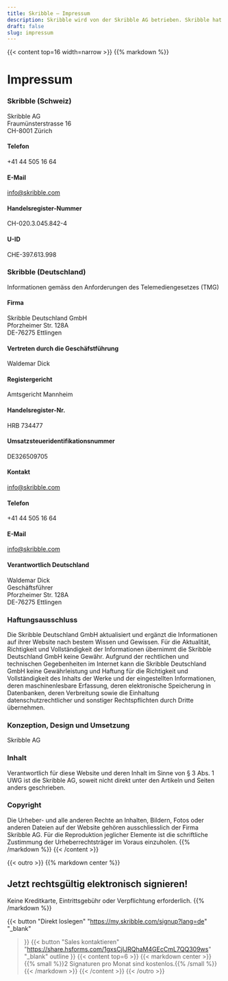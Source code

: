 ```yaml
---
title: Skribble – Impressum
description: Skribble wird von der Skribble AG betrieben. Skribble hat es sich zum Ziel gesetzt Vertragsprozesse zu digitalisieren. Seit der Gründung 2018 arbeitet ein wachsendes Team von Trust Shapern auf diese Zukunft hin.
draft: false
slug: impressum
---
```


{{< content top=16 width=narrow >}}
{{% markdown %}}
# Impressum

### Skribble (Schweiz)
Skribble AG<br>
Fraumünsterstrasse 16<br>
CH-8001 Zürich

#### Telefon
+41 44 505 16 64

#### E-Mail
[info@skribble.com](mailto:info@skribble.com "info@skribble.com")

#### Handelsregister-Nummer
CH-020.3.045.842-4

#### U-ID
CHE-397.613.998


### Skribble (Deutschland)
Informationen gemäss den Anforderungen des Telemediengesetzes (TMG)

#### Firma
Skribble Deutschland GmbH<br>
Pforzheimer Str. 128A<br>
DE-76275 Ettlingen

#### Vertreten durch die Geschäfstführung
Waldemar Dick<br>

#### Registergericht
Amtsgericht Mannheim<br>

#### Handelsregister-Nr.
HRB 734477<br>

#### Umsatzsteueridentifikationsnummer
DE326509705<br>

#### Kontakt
[info@skribble.com](mailto:info@skribble.com "info@skribble.com")

#### Telefon
+41 44 505 16 64

#### E-Mail
[info@skribble.com](mailto:info@skribble.com "info@skribble.com")

#### Verantwortlich Deutschland
Waldemar Dick<br>
Geschäftsführer<br>
Pforzheimer Str. 128A<br>
DE-76275 Ettlingen

### Haftungsausschluss
Die Skribble Deutschland GmbH aktualisiert und ergänzt die Informationen auf ihrer Website nach bestem Wissen und Gewissen. Für die Aktualität, Richtigkeit und Vollständigkeit der Informationen übernimmt die Skribble Deutschland GmbH keine Gewähr. Aufgrund der rechtlichen und technischen Gegebenheiten im Internet kann die Skribble Deutschland GmbH keine Gewährleistung und Haftung für die Richtigkeit und Vollständigkeit des Inhalts der Werke und der eingestellten Informationen, deren maschinenlesbare Erfassung, deren elektronische Speicherung in Datenbanken, deren Verbreitung sowie die Einhaltung datenschutzrechtlicher und sonstiger Rechtspflichten durch Dritte übernehmen.

### Konzeption, Design und Umsetzung
Skribble AG

### Inhalt
Verantwortlich für diese Website und deren Inhalt im Sinne von § 3 Abs. 1 UWG ist die Skribble AG, soweit nicht direkt unter den Artikeln und Seiten anders geschrieben.

### Copyright
Die Urheber- und alle anderen Rechte an Inhalten, Bildern, Fotos oder anderen Dateien auf der Website gehören ausschliesslich der Firma Skribble AG. Für die Reproduktion jeglicher Elemente ist die schriftliche Zustimmung der Urheberrechtsträger im Voraus einzuholen.
{{% /markdown %}}
{{< /content >}}

[//]: # (--------------------------------------------------------------------------------------------------------------)

{{< outro >}}
{{% markdown center %}}
## Jetzt rechtsgültig elektronisch signieren!
Keine Kreditkarte, Eintrittsgebühr oder
Verpflichtung erforderlich.
{{% /markdown %}}

{{< button
  "Direkt loslegen"
  "https://my.skribble.com/signup?lang=de"
  "_blank"
>}}
{{< button
  "Sales kontaktieren"
  "https://share.hsforms.com/1gxsCjIJRQhaM4GEcCmL7QQ309ws"
  "_blank"
  outline
>}}
{{< content top=6 >}}
{{< markdown center >}}
{{% small %}}2 Signaturen pro Monat sind kostenlos.{{% /small %}} 
{{< /markdown >}}
{{< /content >}}
{{< /outro >}}